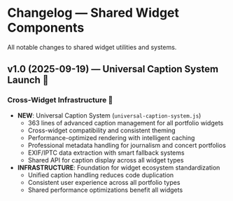 # Changelog — Shared Widget Components

All notable changes to shared widget utilities and systems.

## v1.0 (2025-09-19) — Universal Caption System Launch 🎯
### Cross-Widget Infrastructure 🔧
- **NEW**: Universal Caption System (`universal-caption-system.js`)
  - 363 lines of advanced caption management for all portfolio widgets
  - Cross-widget compatibility and consistent theming
  - Performance-optimized rendering with intelligent caching
  - Professional metadata handling for journalism and concert portfolios
  - EXIF/IPTC data extraction with smart fallback systems
  - Shared API for caption display across all widget types
- **INFRASTRUCTURE**: Foundation for widget ecosystem standardization
  - Unified caption handling reduces code duplication
  - Consistent user experience across all portfolio types
  - Shared performance optimizations benefit all widgets